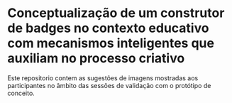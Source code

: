 # Conceptualização de um construtor de badges no contexto educativo com mecanismos inteligentes que auxiliam no processo criativo

Este repositorio contem as sugestões de imagens mostradas aos participantes no âmbito das sessões de validação com o protótipo de conceito.
